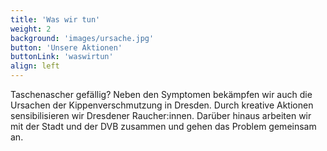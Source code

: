 ```yaml
---
title: 'Was wir tun'
weight: 2
background: 'images/ursache.jpg'
button: 'Unsere Aktionen'
buttonLink: 'waswirtun'
align: left
---
```


Taschenascher gefällig? Neben den Symptomen bekämpfen wir auch die Ursachen der Kippenverschmutzung in Dresden. Durch kreative Aktionen sensibilisieren wir Dresdener Raucher:innen. Darüber hinaus arbeiten wir mit der Stadt und der DVB zusammen und gehen das Problem gemeinsam an.